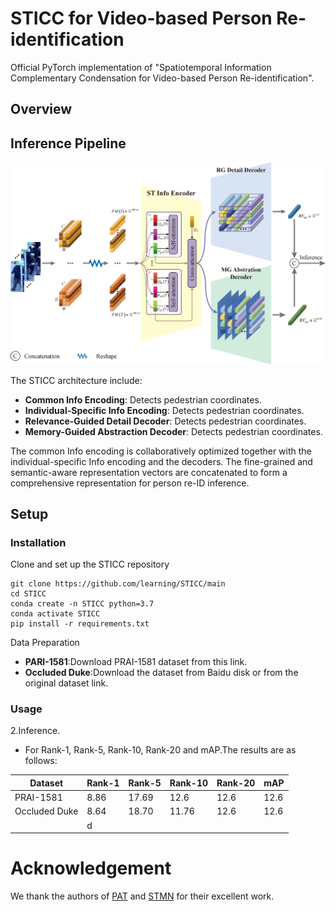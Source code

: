 # STICC for Video-based Person Re-identification
Official PyTorch implementation of "Spatiotemporal Information Complementary Condensation for Video-based Person Re-identification". 

## Overview

## Inference Pipeline

![Inference Pipeline](./figures/STICC.png)

The STICC architecture include:
- **Common Info Encoding**: Detects pedestrian coordinates.
- **Individual-Specific Info Encoding**: Detects pedestrian coordinates.
- **Relevance-Guided Detail Decoder**: Detects pedestrian coordinates.
- **Memory-Guided Abstraction Decoder**: Detects pedestrian coordinates.

The common Info encoding is collaboratively optimized together with the individual-specific Info encoding and the decoders. The fine-grained and semantic-aware representation vectors are concatenated to form a comprehensive representation for person re-ID inference. 

## Setup

### Installation

Clone and set up the STICC repository

```
git clone https://github.com/learning/STICC/main
cd STICC
conda create -n STICC python=3.7
conda activate STICC
pip install -r requirements.txt
```

Data Preparation
- **PARI-1581**:Download PRAI-1581 dataset from this link.
- **Occluded Duke**:Download the dataset from Baidu disk or from the original dataset link.

### Usage

2.Inference.

   * For Rank-1, Rank-5, Rank-10, Rank-20 and mAP.The results are as follows:

| Dataset | Rank-1 | Rank-5 | Rank-10| Rank-20| mAP |
| --------- | --- | --- | --- | --- | --- |
| PRAI-1581 | 8.86 | 17.69| 12.6| 12.6| 12.6|
| Occluded Duke | 8.64 | 18.70| 11.76| 12.6| 12.6|
||d

# Acknowledgement

We thank the authors of [PAT](https://arxiv.org/pdf/2106.04095) and [STMN](https://cvlab-yonsei.github.io/projects/STMN) for their excellent work.
